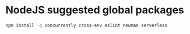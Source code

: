 # NodeJS suggested global packages

```bash
npm install -g concurrently cross-env eslint newman serverless
```
